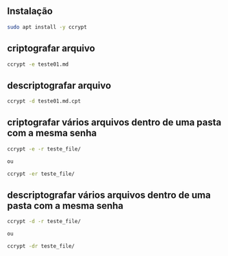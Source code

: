 ## Instalação

```bash
sudo apt install -y ccrypt
```

## criptografar arquivo

```bash
ccrypt -e teste01.md
```

## descriptografar arquivo

```bash
ccrypt -d teste01.md.cpt
```

## criptografar vários arquivos dentro de uma pasta com a mesma senha

```bash
ccrypt -e -r teste_file/

ou

ccrypt -er teste_file/

```

## descriptografar vários arquivos dentro de uma pasta com a mesma senha

```bash
ccrypt -d -r teste_file/

ou

ccrypt -dr teste_file/
```
